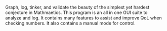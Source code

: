 Graph, log, tinker, and validate the beauty of the simplest yet hardest conjecture in Mathmaetics. This program is an all in one GUI suite to analyze and log. It contains many features to assist and improve QoL when checking numbers. It also contains a manual mode for control.
